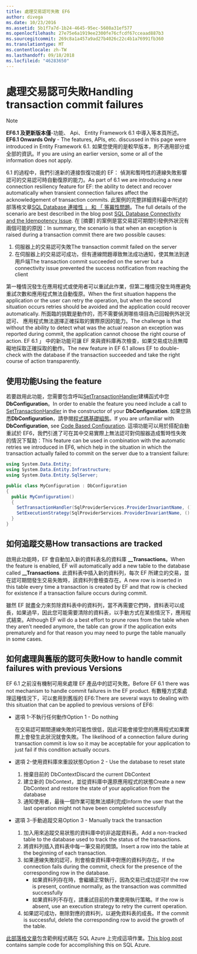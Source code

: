 ```yaml
---
title: 處理交易認可失敗 EF6
author: divega
ms.date: 10/23/2016
ms.assetid: 5b1f7a7d-1b24-4645-95ec-5608a31ef577
ms.openlocfilehash: 27e75e6a1919ee2300fe76cfcdf67cceaad887b3
ms.sourcegitcommit: 269c8a1a457a9ad27b4026c22c4b1a76991fb360
ms.translationtype: MT
ms.contentlocale: zh-TW
ms.lasthandoff: 09/18/2018
ms.locfileid: "46283650"
---
```

# <a name="handling-transaction-commit-failures"></a><span data-ttu-id="758f0-102">處理交易認可失敗</span><span class="sxs-lookup"><span data-stu-id="758f0-102">Handling transaction commit failures</span></span>
> [!NOTE]
> <span data-ttu-id="758f0-103">**EF6.1 及更新版本僅**-功能、 Api、 Entity Framework 6.1 中導入等本頁所述。</span><span class="sxs-lookup"><span data-stu-id="758f0-103">**EF6.1 Onwards Only** - The features, APIs, etc. discussed in this page were introduced in Entity Framework 6.1.</span></span> <span data-ttu-id="758f0-104">如果您使用的是較早版本，則不適用部分或全部的資訊。</span><span class="sxs-lookup"><span data-stu-id="758f0-104">If you are using an earlier version, some or all of the information does not apply.</span></span>  

<span data-ttu-id="758f0-105">6.1 的過程中，我們引進新的連接恢復功能的 EF： 偵測和暫時性的連線失敗影響認可的交易認可時自動復原的能力。</span><span class="sxs-lookup"><span data-stu-id="758f0-105">As part of 6.1 we are introducing a new connection resiliency feature for EF: the ability to detect and recover automatically when transient connection failures affect the acknowledgement of transaction commits.</span></span> <span data-ttu-id="758f0-106">此案例的完整詳細資料最中所述的部落格文章[SQL Database 連接性 」 和 「 等冪性問題](https://blogs.msdn.com/b/adonet/archive/2013/03/11/sql-database-connectivity-and-the-idempotency-issue.aspx)。</span><span class="sxs-lookup"><span data-stu-id="758f0-106">The full details of the scenario are best described in the blog post [SQL Database Connectivity and the Idempotency Issue](https://blogs.msdn.com/b/adonet/archive/2013/03/11/sql-database-connectivity-and-the-idempotency-issue.aspx).</span></span>  <span data-ttu-id="758f0-107">在 [摘要] 的案例是當交易認可期間引發例外狀況有兩個可能的原因：</span><span class="sxs-lookup"><span data-stu-id="758f0-107">In summary, the scenario is that when an exception is raised during a transaction commit there are two possible causes:</span></span>  

1. <span data-ttu-id="758f0-108">伺服器上的交易認可失敗</span><span class="sxs-lookup"><span data-stu-id="758f0-108">The transaction commit failed on the server</span></span>
2. <span data-ttu-id="758f0-109">在伺服器上的交易認可成功，但有連線問題導致無法成功通知，使其無法到達用戶端</span><span class="sxs-lookup"><span data-stu-id="758f0-109">The transaction commit succeeded on the server but a connectivity issue prevented the success notification from reaching the client</span></span>  

<span data-ttu-id="758f0-110">第一種情況發生在應用程式或使用者可以重試此作業，但第二種情況發生時應避免重試次數和應用程式無法自動復原。</span><span class="sxs-lookup"><span data-stu-id="758f0-110">When the first situation happens the application or the user can retry the operation, but when the second situation occurs retries should be avoided and the application could recover automatically.</span></span> <span data-ttu-id="758f0-111">所面臨的挑戰是動作的，而不需要偵測哪些項目為已回報例外狀況認可、 應用程式無法選擇正確採取的實際原因的能力。</span><span class="sxs-lookup"><span data-stu-id="758f0-111">The challenge is that without the ability to detect what was the actual reason an exception was reported during commit, the application cannot choose the right course of action.</span></span> <span data-ttu-id="758f0-112">EF 6.1 」 中的新功能可讓 EF 來與資料庫再次檢查，如果交易成功且無障礙地採取正確採取的動作。</span><span class="sxs-lookup"><span data-stu-id="758f0-112">The new feature in EF 6.1 allows EF to double-check with the database if the transaction succeeded and take the right course of action transparently.</span></span>  

## <a name="using-the-feature"></a><span data-ttu-id="758f0-113">使用功能</span><span class="sxs-lookup"><span data-stu-id="758f0-113">Using the feature</span></span>  

<span data-ttu-id="758f0-114">若要啟用此功能，您需要包含呼叫[SetTransactionHandler](https://msdn.microsoft.com/library/system.data.entity.dbconfiguration.setdefaulttransactionhandler.aspx)建構函式中您**DbConfiguration**。</span><span class="sxs-lookup"><span data-stu-id="758f0-114">In order to enable the feature you need include a call to [SetTransactionHandler](https://msdn.microsoft.com/library/system.data.entity.dbconfiguration.setdefaulttransactionhandler.aspx) in the constructor of your **DbConfiguration**.</span></span> <span data-ttu-id="758f0-115">如果您熟悉**DbConfiguration**，請參閱[程式碼基礎組態](~/ef6/fundamentals/configuring/code-based.md)。</span><span class="sxs-lookup"><span data-stu-id="758f0-115">If you are unfamiliar with **DbConfiguration**, see [Code Based Configuration](~/ef6/fundamentals/configuring/code-based.md).</span></span> <span data-ttu-id="758f0-116">這項功能可以用於搭配自動重試於 EF6，我們引進了可在其中交易實際上無法認可對伺服器造成暫時性失敗的情況下幫助：</span><span class="sxs-lookup"><span data-stu-id="758f0-116">This feature can be used in combination with the automatic retries we introduced in EF6, which help in the situation in which the transaction actually failed to commit on the server due to a transient failure:</span></span>  

``` csharp
using System.Data.Entity;
using System.Data.Entity.Infrastructure;
using System.Data.Entity.SqlServer;

public class MyConfiguration : DbConfiguration  
{
  public MyConfiguration()  
  {  
    SetTransactionHandler(SqlProviderServices.ProviderInvariantName, () => new CommitFailureHandler());  
    SetExecutionStrategy(SqlProviderServices.ProviderInvariantName, () => new SqlAzureExecutionStrategy());  
  }  
}
```  

## <a name="how-transactions-are-tracked"></a><span data-ttu-id="758f0-117">如何追蹤交易</span><span class="sxs-lookup"><span data-stu-id="758f0-117">How transactions are tracked</span></span>  

<span data-ttu-id="758f0-118">啟用此功能時，EF 會自動加入新的資料表名的資料庫 **__Transactions**。</span><span class="sxs-lookup"><span data-stu-id="758f0-118">When the feature is enabled, EF will automatically add a new table to the database called **__Transactions**.</span></span> <span data-ttu-id="758f0-119">此資料表中插入新的資料列，每次 EF 所建立的交易，並在認可期間發生交易失敗時，該資料列會檢查存在。</span><span class="sxs-lookup"><span data-stu-id="758f0-119">A new row is inserted in this table every time a transaction is created by EF and that row is checked for existence if a transaction failure occurs during commit.</span></span>  

<span data-ttu-id="758f0-120">雖然 EF 就盡全力來剪除資料表中的資料列，當不再需要它們時，資料表可以成長，如果過早，因此您可能需要清除的資料表，以手動方式在某些情況下，應用程式結束。</span><span class="sxs-lookup"><span data-stu-id="758f0-120">Although EF will do a best effort to prune rows from the table when they aren’t needed anymore, the table can grow if the application exits prematurely and for that reason you may need to purge the table manually in some cases.</span></span>  

## <a name="how-to-handle-commit-failures-with-previous-versions"></a><span data-ttu-id="758f0-121">如何處理與舊版的認可失敗</span><span class="sxs-lookup"><span data-stu-id="758f0-121">How to handle commit failures with previous Versions</span></span>

<span data-ttu-id="758f0-122">EF 6.1 之前沒有機制可用來處理 EF 產品中的認可失敗。</span><span class="sxs-lookup"><span data-stu-id="758f0-122">Before EF 6.1 there was not mechanism to handle commit failures in the EF product.</span></span> <span data-ttu-id="758f0-123">有數種方式來處理這種情況下，可以套用到舊版的 EF6:</span><span class="sxs-lookup"><span data-stu-id="758f0-123">There are several ways to dealing with this situation that can be applied to previous versions of EF6:</span></span>  

* <span data-ttu-id="758f0-124">選項 1-不執行任何動作</span><span class="sxs-lookup"><span data-stu-id="758f0-124">Option 1 - Do nothing</span></span>  

  <span data-ttu-id="758f0-125">在交易認可期間連線失敗的可能性很低，因此可能會接受您的應用程式如果實際上會發生此狀況就會失敗。</span><span class="sxs-lookup"><span data-stu-id="758f0-125">The likelihood of a connection failure during transaction commit is low so it may be acceptable for your application to just fail if this condition actually occurs.</span></span>  

* <span data-ttu-id="758f0-126">選項 2-使用資料庫來重設狀態</span><span class="sxs-lookup"><span data-stu-id="758f0-126">Option 2 - Use the database to reset state</span></span>  

  1. <span data-ttu-id="758f0-127">捨棄目前的 DbContext</span><span class="sxs-lookup"><span data-stu-id="758f0-127">Discard the current DbContext</span></span>  
  2. <span data-ttu-id="758f0-128">建立新的 DbContext，並從資料庫中還原應用程式的狀態</span><span class="sxs-lookup"><span data-stu-id="758f0-128">Create a new DbContext and restore the state of your application from the database</span></span>  
  3. <span data-ttu-id="758f0-129">通知使用者，最後一個作業可能無法順利完成</span><span class="sxs-lookup"><span data-stu-id="758f0-129">Inform the user that the last operation might not have been completed successfully</span></span>  

* <span data-ttu-id="758f0-130">選項 3-手動追蹤交易</span><span class="sxs-lookup"><span data-stu-id="758f0-130">Option 3 - Manually track the transaction</span></span>  

  1. <span data-ttu-id="758f0-131">加入用來追蹤交易狀態的資料庫中的非追蹤資料表。</span><span class="sxs-lookup"><span data-stu-id="758f0-131">Add a non-tracked table to the database used to track the status of the transactions.</span></span>  
  2. <span data-ttu-id="758f0-132">將資料列插入資料表中每一筆交易的開頭。</span><span class="sxs-lookup"><span data-stu-id="758f0-132">Insert a row into the table at the beginning of each transaction.</span></span>  
  3. <span data-ttu-id="758f0-133">如果連線失敗的認可，則會檢查資料庫中對應的資料列存在。</span><span class="sxs-lookup"><span data-stu-id="758f0-133">If the connection fails during the commit, check for the presence of the corresponding row in the database.</span></span>  
     - <span data-ttu-id="758f0-134">如果資料列存在時，會繼續正常執行，因為交易已成功認可</span><span class="sxs-lookup"><span data-stu-id="758f0-134">If the row is present, continue normally, as the transaction was committed successfully</span></span>  
     - <span data-ttu-id="758f0-135">如果資料列不存在，請重試目前的作業使用執行策略。</span><span class="sxs-lookup"><span data-stu-id="758f0-135">If the row is absent, use an execution strategy to retry the current operation.</span></span>  
  4. <span data-ttu-id="758f0-136">如果認可成功，刪除對應的資料列，以避免資料表的成長。</span><span class="sxs-lookup"><span data-stu-id="758f0-136">If the commit is successful, delete the corresponding row to avoid the growth of the table.</span></span>  

<span data-ttu-id="758f0-137">[此部落格文章](https://blogs.msdn.com/b/adonet/archive/2013/03/11/sql-database-connectivity-and-the-idempotency-issue.aspx)包含範例程式碼在 SQL Azure 上完成這項作業。</span><span class="sxs-lookup"><span data-stu-id="758f0-137">[This blog post](https://blogs.msdn.com/b/adonet/archive/2013/03/11/sql-database-connectivity-and-the-idempotency-issue.aspx) contains sample code for accomplishing this on SQL Azure.</span></span>  
